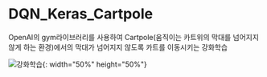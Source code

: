 # DQN_Keras_Cartpole

OpenAI의 gym라이브러리를 사용하여 Cartpole(움직이는 카트위의 막대를 넘어지지 않게 하는 환경)에서의 막대가 넘어지지 않도록 카트를 이동시키는 강화학습

<!-- ![강화학습](https://user-images.githubusercontent.com/87750521/126890888-03bae56e-11b3-40b4-aaba-24bd0667e789.png) -->
![강화학습](https://user-images.githubusercontent.com/87750521/126890888-03bae56e-11b3-40b4-aaba-24bd0667e789.png){: width="50%" height="50%"}
